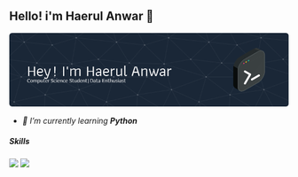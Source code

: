 ## **Hello! i'm Haerul Anwar 👋**

![Header](img/github-header-image.png)

<!--
**Haerulanwar05/haerulanwar05** is a ✨ _special_ ✨ repository because its `README.md` (this file) appears on your GitHub profile.

Here are some ideas to get you started:

- 🔭 I’m currently working on ...
- 🌱 I’m currently learning ...
- 👯 I’m looking to collaborate on ...
- 🤔 I’m looking for help with ...
- 💬 Ask me about ...
- 📫 How to reach me: ...
- 😄 Pronouns: ...
- ⚡ Fun fact: ...
-->

- _🌱 I’m currently learning **Python**_

##### Skills

<img src="https://img.shields.io/badge/Microsoft_Excel-217346?style=for-the-badge&logo=microsoft-excel&logoColor=white
" />
<img src="https://img.shields.io/badge/Python-FFD43B?style=for-the-badge&logo=python&logoColor=blue
" />
